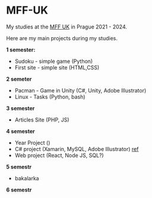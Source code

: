 # MFF-UK

My studies at the [MFF UK](https://www.mff.cuni.cz) in Prague 2021 - 2024.

Here are my main projects during my studies.

**1 semester:**
- Sudoku - simple game (Python)
- First site - simple site (HTML,CSS)

**2 semeter**

- Pacman - Game in Unity (C#, Unity, Adobe Illustrator)
- Linux - Tasks (Python, bash)

**3 semester**

- Articles Site (PHP, JS)

**4 semester**

- Year Project ()
- C# project (Xamarin, MySQL, Adobe Illustrator) [ref](https://github.com/MarkSeliverstov/Echolalia)
- Web project (React, Node JS, SQL?)

**5 semestr**

- bakalarka

**6 semestr**
